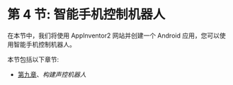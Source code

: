 # 第 4 节: 智能手机控制机器人

在本节中，我们将使用 AppInventor2 网站并创建一个 Android 应用，您可以使用智能手机控制机器人。

本节包括以下章节:

*   [第九章](09.html)、*构建声控机器人*